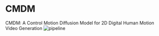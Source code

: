# CMDM
CMDM: A Control Motion Diffusion Model for 2D Digital Human Motion Video Generation
![pipeline](https://github.com/hatahanekiri/CMDM/assets/90460063/afd34f9f-1bdc-4e75-a5c8-4a4a9eb6d490)
